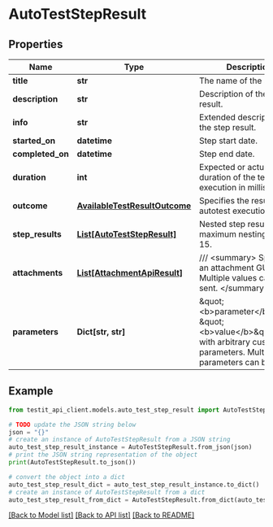 # AutoTestStepResult


## Properties

Name | Type | Description | Notes
------------ | ------------- | ------------- | -------------
**title** | **str** | The name of the step. | [optional] 
**description** | **str** | Description of the step result. | [optional] 
**info** | **str** | Extended description of the step result. | [optional] 
**started_on** | **datetime** | Step start date. | [optional] 
**completed_on** | **datetime** | Step end date. | [optional] 
**duration** | **int** | Expected or actual duration of the test run execution in milliseconds. | [optional] 
**outcome** | [**AvailableTestResultOutcome**](AvailableTestResultOutcome.md) | Specifies the result of the autotest execution. | [optional] 
**step_results** | [**List[AutoTestStepResult]**](AutoTestStepResult.md) | Nested step results. The maximum nesting level is 15. | [optional] 
**attachments** | [**List[AttachmentApiResult]**](AttachmentApiResult.md) | /// &lt;summary&gt; Specifies an attachment GUID. Multiple values can be sent. &lt;/summary&gt; | [optional] 
**parameters** | **Dict[str, str]** | \&quot;&lt;b&gt;parameter&lt;/b&gt;\&quot;: \&quot;&lt;b&gt;value&lt;/b&gt;\&quot; pair with arbitrary custom parameters. Multiple parameters can be sent. | [optional] 

## Example

```python
from testit_api_client.models.auto_test_step_result import AutoTestStepResult

# TODO update the JSON string below
json = "{}"
# create an instance of AutoTestStepResult from a JSON string
auto_test_step_result_instance = AutoTestStepResult.from_json(json)
# print the JSON string representation of the object
print(AutoTestStepResult.to_json())

# convert the object into a dict
auto_test_step_result_dict = auto_test_step_result_instance.to_dict()
# create an instance of AutoTestStepResult from a dict
auto_test_step_result_from_dict = AutoTestStepResult.from_dict(auto_test_step_result_dict)
```
[[Back to Model list]](../README.md#documentation-for-models) [[Back to API list]](../README.md#documentation-for-api-endpoints) [[Back to README]](../README.md)


